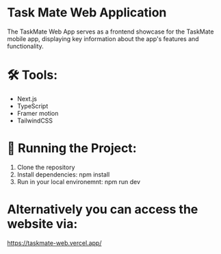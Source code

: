 # Task Mate Web Application

The TaskMate Web App serves as a frontend showcase for the TaskMate mobile app, displaying key information about the app's features and functionality. 

# 🛠️ Tools:
- Next.js
- TypeScript
- Framer motion
- TailwindCSS

# 🚦 Running the Project:
1. Clone the repository
2. Install dependencies: npm install
3. Run in your local environemnt: npm run dev

# Alternatively you can access the website via: 
https://taskmate-web.vercel.app/
